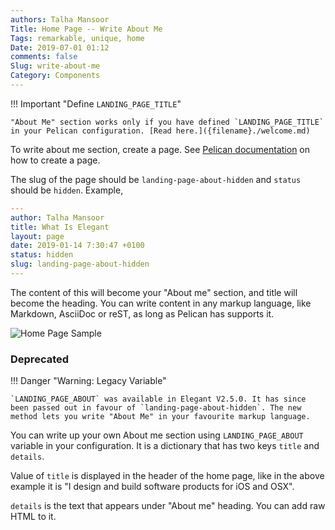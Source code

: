 ```yaml
---
authors: Talha Mansoor
Title: Home Page -- Write About Me
Tags: remarkable, unique, home
Date: 2019-07-01 01:12
comments: false
Slug: write-about-me
Category: Components
---
```


!!! Important "Define `LANDING_PAGE_TITLE`"

    "About Me" section works only if you have defined `LANDING_PAGE_TITLE` in your Pelican configuration. [Read here.]({filename}./welcome.md)

To write about me section, create a page. See [Pelican documentation](http://docs.getpelican.com/en/stable/content.html#pages) on how to create a page.

The slug of the page should be `landing-page-about-hidden` and `status` should be `hidden`. Example,

```yaml
---
author: Talha Mansoor
title: What Is Elegant
layout: page
date: 2019-01-14 7:30:47 +0100
status: hidden
slug: landing-page-about-hidden
---

```

The content of this will become your "About me" section, and title will become the heading. You can write content in any markup language, like Markdown, AsciiDoc or reST, as long as Pelican has supports it.

![Home Page Sample]({static}/images/elegant-theme_home-page-features.png)

### Deprecated

!!! Danger "Warning: Legacy Variable"

    `LANDING_PAGE_ABOUT` was available in Elegant V2.5.0. It has since been passed out in favour of `landing-page-about-hidden`. The new method lets you write "About Me" in your favourite markup language.

You can write up your own About me section using `LANDING_PAGE_ABOUT` variable
in your configuration. It is a dictionary that has two keys `title` and
`details`.

Value of `title` is displayed in the header of the home page, like
in the above example it is "I design and build software products for iOS and
OSX".

`details` is the text that appears under "About me" heading. You can add raw HTML to it.
